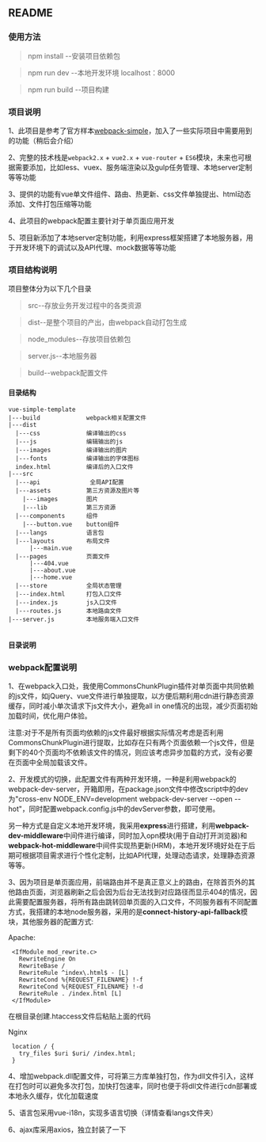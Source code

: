 ## README

### 使用方法
>npm install         	  --安装项目依赖包

>npm run dev         --本地开发环境 localhost：8000

>npm run build       --项目构建

### 项目说明

1、此项目是参考了官方样本[webpack-simple](https://github.com/vuejs-templates/webpack-simple)，加入了一些实际项目中需要用到的功能（稍后会介绍）

2、完整的技术栈是`webpack2.x` + `vue2.x` + `vue-router` + `ES6`模块，未来也可根据需要添加，比如less、vuex、服务端渲染以及gulp任务管理、本地server定制等等功能

3、提供的功能有vue单文件组件、路由、热更新、css文件单独提出、html动态添加、文件打包压缩等功能

4、此项目的webpack配置主要针对于单页面应用开发

5、项目新添加了本地server定制功能，利用express框架搭建了本地服务器，用于开发环境下的调试以及API代理、mock数据等等功能

### 项目结构说明

项目整体分为以下几个目录

>src--存放业务开发过程中的各类资源

>dist--是整个项目的产出，由webpack自动打包生成

>node_modules--存放项目依赖包

>server.js--本地服务器

>build--webpack配置文件

#### 目录结构
``` 
vue-simple-template
|---build             webpack相关配置文件
|---dist
  |---css             编译输出的css
  |---js              编辑输出的js
  |---images          编译输出的图片
  |---fonts           编译输出的字体图标
  index.html          编译后的入口文件
|---src
  |---api              全局API配置
  |---assets          第三方资源及图片等
    |---images	      图片
    |---lib           第三方资源
  |---components      组件
   	|---button.vue    button组件
  |---langs           语言包
  |---layouts         布局文件
	  |---main.vue   
  |---pages           页面文件
	  |---404.vue
	  |---about.vue  
	  |---home.vue
  |---store           全局状态管理
  |---index.html      打包入口文件
  |---index.js        js入口文件
  |---routes.js       本地路由文件
|---server.js         本地服务端入口文件
     
```
#### 目录说明



### webpack配置说明

1、在webpack入口处，我使用CommonsChunkPlugin插件对单页面中共同依赖的js文件，如jQuery、vue文件进行单独提取，以方便后期利用cdn进行静态资源缓存，同时减小单次请求下js文件大小，避免all in one情况的出现，减少页面初始加载时间，优化用户体验。

注意:对于不是所有页面均依赖的js文件最好根据实际情况考虑是否利用CommonsChunkPlugin进行提取，比如存在只有两个页面依赖一个js文件，但是剩下的40个页面均不依赖该文件的情况，则应该考虑异步加载的方式，没有必要在页面中全局加载该文件。

2、开发模式的切换，此配置文件有两种开发环境，一种是利用webpack的webpack-dev-server，开箱即用，在package.json文件中修改script中的dev为"cross-env NODE_ENV=development webpack-dev-server --open --hot"，同时配置webpack.config.js中的devServer参数，即可使用。

另一种方式是自定义本地开发环境，我采用**express**进行搭建，利用**webpack-dev-middleware**中间件进行编译，同时加入opn模块(用于自动打开浏览器)和**webpack-hot-middleware**中间件实现热更新(HRM)，本地开发环境好处在于后期可根据项目需求进行个性化定制，比如API代理，处理动态请求，处理静态资源等等。

3、因为项目是单页面应用，前端路由并不是真正意义上的路由，在除首页外的其他路由页面，浏览器刷新之后会因为后台无法找到对应路径而显示404的情况，因此需要配置服务器，将所有路由跳转回单页面的入口文件，不同服务器有不同配置方式，我搭建的本地node服务器，采用的是**connect-history-api-fallback**模块，其他服务器的配置方式:

   Apache:
   ```
    <IfModule mod_rewrite.c>
      RewriteEngine On
      RewriteBase /
      RewriteRule ^index\.html$ - [L]
      RewriteCond %{REQUEST_FILENAME} !-f
      RewriteCond %{REQUEST_FILENAME} !-d
      RewriteRule . /index.html [L]
    </IfModule>
   ```
   在根目录创建.htaccess文件后粘贴上面的代码

   Nginx
   ```
    location / {
      try_files $uri $uri/ /index.html;
    }
   ```
4、增加webpack.dll配置文件，可将第三方库单独打包，作为dll文件引入，这样在打包时可以避免多次打包，加快打包速率，同时也便于将dll文件进行cdn部署或本地永久缓存，优化加载速度

5、语言包采用vue-i18n，实现多语言切换（详情查看langs文件夹）

6、ajax库采用axios，独立封装了一下










